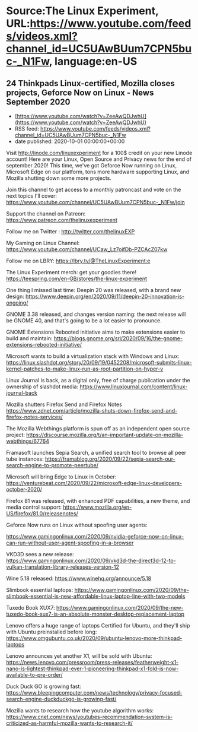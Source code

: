 # Source:The Linux Experiment, URL:https://www.youtube.com/feeds/videos.xml?channel_id=UC5UAwBUum7CPN5buc-_N1Fw, language:en-US

## 24 Thinkpads Linux-certified, Mozilla closes projects, Geforce Now on Linux - News September 2020
 - [https://www.youtube.com/watch?v=ZeeAwQDJwhU](https://www.youtube.com/watch?v=ZeeAwQDJwhU)
 - RSS feed: https://www.youtube.com/feeds/videos.xml?channel_id=UC5UAwBUum7CPN5buc-_N1Fw
 - date published: 2020-10-01 00:00:00+00:00

Visit http://linode.com/linuxexperiment for a 100$ credit on your new Linode account!
Here are your Linux, Open Source and Privacy news for the end of september 2020! This time, we've got Geforce Now running on Linux, Microsoft Edge on our platform, tons more hardware supporting Linux, and Mozilla shutting down some more projects.

Join this channel to get access to a monthly patroncast and vote on the next topics I'll cover:
https://www.youtube.com/channel/UC5UAwBUum7CPN5buc-_N1Fw/join

Support the channel on Patreon: 
https://www.patreon.com/thelinuxexperiment

Follow me on Twitter : http://twitter.com/thelinuxEXP

My Gaming on Linux Channel: https://www.youtube.com/channel/UCaw_Lz7oifDb-PZCAcZ07kw

Follow me on LBRY: https://lbry.tv/@TheLinuxExperiment:e

The Linux Experiment merch: get your goodies there! https://teespring.com/en-GB/stores/the-linux-experiment


One thing I missed last time: Deepin 20 was released, with a brand new design:
https://www.deepin.org/en/2020/09/11/deepin-20-innovation-is-ongoing/

GNOME 3.38 released, and changes version naming: the next release will be GNOME 40, and that's going to be a lot easier to pronounce.

GNOME Extensions Rebooted initiative aims to make extensions easier to build and maintain:
https://blogs.gnome.org/sri/2020/09/16/the-gnome-extensions-rebooted-initiative/

Microsoft wants to build a virtualization stack with Windows and Linux:
https://linux.slashdot.org/story/20/09/19/0452208/microsoft-submits-linux-kernel-patches-to-make-linux-run-as-root-partition-on-hyper-v

Linux Journal is back, as a digital only, free of charge publication under the ownership of slashdot media:
https://www.linuxjournal.com/content/linux-journal-back

Mozilla shutters Firefox Send and Firefox Notes
https://www.zdnet.com/article/mozilla-shuts-down-firefox-send-and-firefox-notes-services/

The Mozilla Webthings platform is spun off as an independent open source project:
https://discourse.mozilla.org/t/an-important-update-on-mozilla-webthings/67764

Framasoft launches Sepia Search, a unified search tool to browse all peer tube instances:
https://framablog.org/2020/09/22/sepia-search-our-search-engine-to-promote-peertube/


Microsoft will bring Edge to Linux in October:
https://venturebeat.com/2020/09/22/microsoft-edge-linux-developers-october-2020/

Firefox 81 was released, with enhanced PDF capabilities, a new theme, and media control support:
https://www.mozilla.org/en-US/firefox/81.0/releasenotes/


Geforce Now runs on Linux without spoofing user agents:

https://www.gamingonlinux.com/2020/09/nvidia-geforce-now-on-linux-can-run-without-user-agent-spoofing-in-a-browser

VKD3D sees a new release:
https://www.gamingonlinux.com/2020/09/vkd3d-the-direct3d-12-to-vulkan-translation-library-releases-version-12

Wine 5.18 released:
https://www.winehq.org/announce/5.18

Slimbook essential laptops:
https://www.gamingonlinux.com/2020/09/the-slimbook-essential-is-new-affordable-linux-laptop-line-with-two-models

Tuxedo Book XUX7: 
https://www.gamingonlinux.com/2020/09/the-new-tuxedo-book-xux7-is-an-absolute-monster-desktop-replacement-laptop

Lenovo offers a huge range of laptops Certified for Ubuntu, and they'll ship with Ubuntu preinstalled before long:
https://www.omgubuntu.co.uk/2020/09/ubuntu-lenovo-more-thinkpad-laptops

Lenovo announces yet another X1, will be sold with Ubuntu:
https://news.lenovo.com/pressroom/press-releases/featherweight-x1-nano-is-lightest-thinkpad-ever-1-pioneering-thinkpad-x1-fold-is-now-available-to-pre-order/

Duck Duck GO is growing fast:
https://www.bleepingcomputer.com/news/technology/privacy-focused-search-engine-duckduckgo-is-growing-fast/

Mozilla wants to research how the youtube algorithm works:
https://www.cnet.com/news/youtubes-recommendation-system-is-criticized-as-harmful-mozilla-wants-to-research-it/

